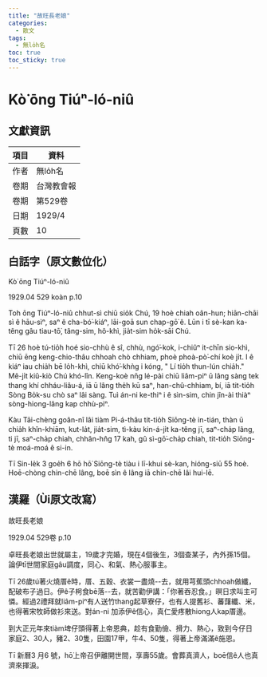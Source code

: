 ```yaml
---
title: "故旺長老娘"
categories:
  - 散文
tags:
  - 無lo̍h名
toc: true
toc_sticky: true
---
```


# Kò͘ ōng Tiúⁿ-ló-niû

## 文獻資訊

| 項目 | 資料 |
|---|---|
| 作者 | 無lo̍h名 |
| 卷期 | 台灣教會報 |
| 卷期 | 第529卷 |
| 日期 | 1929/4 |
| 頁數 | 10 |

## 白話字（原文數位化）

Kò͘ ōng Tiúⁿ-ló-niû

1929.04 529 koàn p.10

Toh ōng Tiúⁿ-ló-niû chhut-sì chiū sio̍k Chú, 19 hoè chiah oân-hun; hiān-chāi sì ê hāu-sìⁿ, saⁿ ê cha-bó͘-kiáⁿ, lāi-goā sun chap-gō͘ ê. Lūn i tī sè-kan ka-têng gâu tiau-tō͘, tâng-sim, hô-khì, jia̍t-sim ho̍k-sāi Chú.

Tī 26 hoè tú-tio̍h hoé sio-chhù ê sî, chhù, ngó͘-kok, i-chiûⁿ it-chīn sio-khì, chiū ēng keng-chio-thâu chhoah chò chhiam, phoè phoà-pò͘-chí koè ji̍t. I ê kiáⁿ iau chia̍h bē lo̍h-khì, chiū khó͘-khǹg i kóng, " Lí tio̍h thun-lún chia̍h." Mê-ji̍t kiû-kiò Chú khó-lîn. Keng-koè nn̄g lé-pài chiū liâm-piⁿ ū lâng sàng tek thang khí chháu-liâu-á, iā ū lâng the̍h kū saⁿ, han-chû-chhiam, bí, iā tit-tio̍h Sòng Bo̍k-su chò saⁿ lâi sàng. Tuì án-ni ke-thiⁿ i ê sìn-sim, chin jîn-ài thiàⁿ sòng-hiong-lâng kap chhù-piⁿ.

Kàu Tāi-chèng goân-nî lâi tiàm Pi-á-thâu tit-tio̍h Siōng-tè in-tián, thàn ū chia̍h khîn-khiām, kut-la̍t, jia̍t-sim, tì-kàu kin-á-ji̍t ka-têng jī, saⁿ-cha̍p lâng, ti jī, saⁿ-cha̍p chiah, chhân-hn̂g 17 kah, gû sì-gō͘-cha̍p chiah, tit-tio̍h Siōng-tè moá-moá ê si-in.

Tī Sin-le̍k 3 goe̍h 6 hō hō͘ Siōng-tè tiàu i lī-khui sè-kan, hióng-siū 55 hoè. Hoē-chòng chin-chē lâng, boē sìn ê lâng iā chin-chē lâi hui-lē.

## 漢羅（Ùi原文改寫）

故旺長老娘

1929.04 529卷 p.10

卓旺長老娘出世就屬主，19歲才完婚，現在4個後生，3個查某子，內外孫15個。論伊tī世間家庭gâu調度，同心、和氣、熱心服事主。

Tī 26歲tú著火燒厝ê時，厝、五穀、衣裳一盡燒--去，就用芎蕉頭chhoah做纖，配破布子過日。伊ê子枵食bē落--去，就苦勸伊講：「你著吞忍食。」暝日求叫主可憐。經過2禮拜就liâm-piⁿ有人送竹thang起草寮仔，也有人提舊衫、蕃藷纖、米，也得著宋牧師做衫來送。對án-ni 加添伊ê信心，真仁愛疼散hiong人kap厝邊。

到大正元年來tiàm埤仔頭得著上帝恩典，趁有食勤儉、搰力、熱心，致到今仔日家庭2、30人，豬2、30隻，田園17甲，牛4、50隻，得著上帝滿滿ê施恩。

Tī 新曆3 月6 號，hō͘上帝召伊離開世間，享壽55歲。會葬真濟人，boē信ê人也真濟來揮淚。
